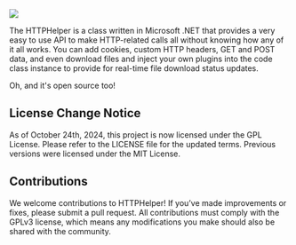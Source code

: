 <img src="https://img.shields.io/badge/license-GPL-green">

The HTTPHelper is a class written in Microsoft .NET that provides a very easy to use API to make HTTP-related calls all without knowing how any of it all works.
You can add cookies, custom HTTP headers, GET and POST data, and even download files and inject your own plugins into the code class instance to provide for real-time file download status updates.

Oh, and it's open source too!

## License Change Notice
As of October 24th, 2024, this project is now licensed under the GPL License. 
Please refer to the LICENSE file for the updated terms. Previous versions were licensed under the MIT License.

## Contributions
We welcome contributions to HTTPHelper! If you’ve made improvements or fixes, please submit a pull request. All contributions must comply with the GPLv3 license, which means any modifications you make should also be shared with the community.
